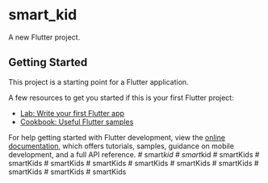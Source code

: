 # smart_kid

A new Flutter project.

## Getting Started

This project is a starting point for a Flutter application.

A few resources to get you started if this is your first Flutter project:

- [Lab: Write your first Flutter app](https://docs.flutter.dev/get-started/codelab)
- [Cookbook: Useful Flutter samples](https://docs.flutter.dev/cookbook)

For help getting started with Flutter development, view the
[online documentation](https://docs.flutter.dev/), which offers tutorials,
samples, guidance on mobile development, and a full API reference.
#   s m a r t _ k i d  
 #   s m a r t _ k i d  
 #   s m a r t K i d s  
 #   s m a r t K i d s  
 #   s m a r t K i d s  
 #   s m a r t K i d s  
 #   s m a r t K i d s  
 #   s m a r t K i d s  
 #   s m a r t K i d s  
 #   s m a r t K i d s  
 #   s m a r t K i d s  
 #   s m a r t K i d s  
 